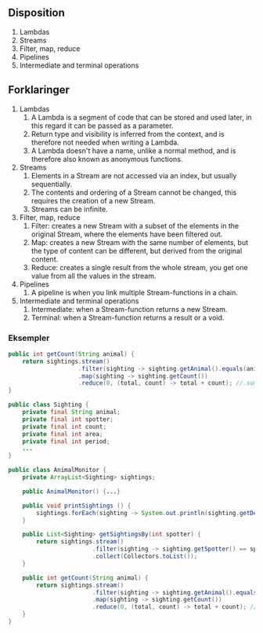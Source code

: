 
## Disposition

1. Lambdas
2. Streams
3. Filter, map, reduce
4. Pipelines
5. Intermediate and terminal operations


## Forklaringer

1. Lambdas
	1. A Lambda is a segment of code that can be stored and used later, in this regard it can be passed as a parameter.
	2. Return type and visibility is inferred from the context, and is therefore not needed when writing a Lambda.
	3. A Lambda doesn't have a name, unlike a normal method, and is therefore also known as anonymous functions.
2. Streams
	1. Elements in a Stream are not accessed via an index, but usually sequentially.
	2. The contents and ordering of a Stream cannot be changed, this requires the creation of a new Stream.
	3. Streams can be infinite.
3. Filter, map, reduce
	1. Filter: creates a new Stream with a subset of the elements in the original Stream, where the elements have been filtered out.
	2. Map: creates a new Stream with the same number of elements, but the type of content can be different, but derived from the original content.
	3. Reduce: creates a single result from the whole stream, you get one value from all the values in the stream.
4. Pipelines
	1. A pipeline is when you link multiple Stream-functions in a chain.
5. Intermediate and terminal operations
	1. Intermediate: when a Stream-function returns a new Stream.
	2. Terminal: when a Stream-function returns a result or a void.


### Eksempler

```java
public int getCount(String animal) {
	return sightings.stream()
					.filter(sighting -> sighting.getAnimal().equals(animal))
					.map(sighting -> sighting.getCount())
					.reduce(0, (total, count) -> total + count); //.sum()
}
```

```java
public class Sighting {
	private final String animal;
	private final int spotter;
	private final int count;
	private final int area;
	private final int period;
	...
}

public class AnimalMonitor {
	private ArrayList<Sighting> sightings;

	public AnimalMonitor() {...}

	public void printSightings () {
		sightings.forEach(sighting -> System.out.println(sighting.getDetails()));
	}

	public List<Sighting> getSightingsBy(int spotter) {
		return sightings.stream()
				        .filter(sighting -> sighting.getSpotter() == spotter)
				        .collect(Collectors.toList());
	}

	public int getCount(String animal) {
		return sightings.stream()
						.filter(sighting -> sighting.getAnimal().equals(animal))
						.map(sighting -> sighting.getCount())
						.reduce(0, (total, count) -> total + count); //.sum()
	}
}
```

